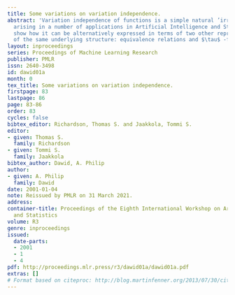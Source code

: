 ```yaml
---
title: Some variations on variation independence.
abstract: 'Variation independence of functions is a simple natural ’irrelevance’ property
  arising in a number of applications in Artificial Intelligence and Statistics. We
  show how it can be alternatively expressed in terms of two other representations
  of the same underlying structure: equivalence relations and $\tau$ -fields.'
layout: inproceedings
series: Proceedings of Machine Learning Research
publisher: PMLR
issn: 2640-3498
id: dawid01a
month: 0
tex_title: Some variations on variation independence.
firstpage: 83
lastpage: 86
page: 83-86
order: 83
cycles: false
bibtex_editor: Richardson, Thomas S. and Jaakkola, Tommi S.
editor:
- given: Thomas S.
  family: Richardson
- given: Tommi S.
  family: Jaakkola
bibtex_author: Dawid, A. Philip
author:
- given: A. Philip
  family: Dawid
date: 2001-01-04
note: Reissued by PMLR on 31 March 2021.
address:
container-title: Proceedings of the Eighth International Workshop on Artificial Intelligence
  and Statistics
volume: R3
genre: inproceedings
issued:
  date-parts:
  - 2001
  - 1
  - 4
pdf: http://proceedings.mlr.press/r3/dawid01a/dawid01a.pdf
extras: []
# Format based on citeproc: http://blog.martinfenner.org/2013/07/30/citeproc-yaml-for-bibliographies/
---
```

